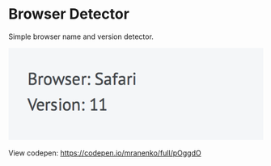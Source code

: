 # Browser Detector
Simple browser name and version detector.

<img src="images/browser-detector-screenshot.png" alt="" style="margin: 0 auto; max-width: 100%;" />

View codepen: <a href="https://codepen.io/mranenko/full/pOggdO">
https://codepen.io/mranenko/full/pOggdO</a>
